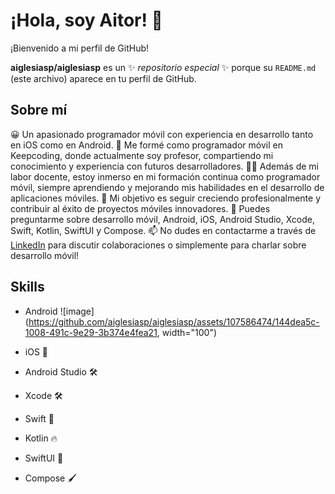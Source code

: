 # ¡Hola, soy Aitor! 👋

¡Bienvenido a mi perfil de GitHub!

**aiglesiasp/aiglesiasp** es un ✨ _repositorio especial_ ✨ porque su `README.md` (este archivo) aparece en tu perfil de GitHub.

## Sobre mí

😀 Un apasionado programador móvil con experiencia en desarrollo tanto en iOS como en Android.
📙 Me formé como programador móvil en Keepcoding, donde actualmente soy profesor, compartiendo mi conocimiento y experiencia con futuros desarrolladores.
🧑‍🎓 Además de mi labor docente, estoy inmerso en mi formación continua como programador móvil, siempre aprendiendo y mejorando mis habilidades en el desarrollo de aplicaciones móviles.
🔭 Mi objetivo es seguir creciendo profesionalmente y contribuir al éxito de proyectos móviles innovadores.
💬 Puedes preguntarme sobre desarrollo móvil, Android, iOS, Android Studio, Xcode, Swift, Kotlin, SwiftUI y Compose.
📫 No dudes en contactarme a través de [LinkedIn](https://www.linkedin.com/in/aitoriglesiaspubill/) para discutir colaboraciones o simplemente para charlar sobre desarrollo móvil!


## Skills

- Android ![image](https://github.com/aiglesiasp/aiglesiasp/assets/107586474/144dea5c-1008-491c-9e29-3b374e4fea21, width="100") 

- iOS 
- Android Studio 🛠️
- Xcode 🛠️
- Swift 🚀
- Kotlin 🔥
- SwiftUI 🎨
- Compose 🖌️

